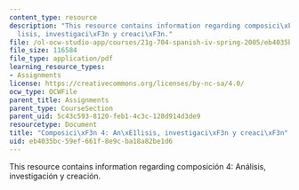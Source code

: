 ```yaml
---
content_type: resource
description: "This resource contains information regarding composici\xF3n 4: An\xE1\
  lisis, investigaci\xF3n y creaci\xF3n."
file: /ol-ocw-studio-app/courses/21g-704-spanish-iv-spring-2005/eb4035bc59ef661f8e9cba18a82be1d6_MIT21G_704S05_composition4.pdf
file_size: 116584
file_type: application/pdf
learning_resource_types:
- Assignments
license: https://creativecommons.org/licenses/by-nc-sa/4.0/
ocw_type: OCWFile
parent_title: Assignments
parent_type: CourseSection
parent_uid: 5c43c593-8120-feb1-4c3c-128d914d3de9
resourcetype: Document
title: "Composici\xF3n 4: An\xE1lisis, investigaci\xF3n y creaci\xF3n"
uid: eb4035bc-59ef-661f-8e9c-ba18a82be1d6
---
```

This resource contains information regarding composición 4: Análisis, investigación y creación.